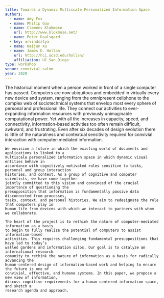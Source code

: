 ```yaml
---
title: Towards a Dynamic Multiscale Personalized Information Space
authors:
  - name: Amy Fox
  - name: Philip Guo
  - name: Clemens Klokmose
    url: http://www.klokmose.net/
  - name: Peter Daalsgard
  - key: arvindsatya
  - name: Haijun Xu
  - name: James D. Hollan
    url: http://hci.ucsd.edu/hollan/
    affiliation: UC San Diego
type: workshop
venue: convivial-salon
year: 2020
---
```

The historical moment when a person worked in front of a single computer has passed. Computers
    are now ubiquitous and embedded in virtually every new device and system, ranging from the
    omnipresent cellphone to the complex web of sociotechnical systems that envelop most every
    sphere of personal and professional life. They connect our activities to ever-expanding
    information resources with previously unimaginable computational power. Yet with all the
    increases in capacity, speed, and connectivity, information-based activities too often remain
    difficult, awkward, and frustrating. Even after six decades of design evolution there is
    little of the naturalness and contextual sensitivity required for convivial interaction with
    computer-mediated information.
    
    We envision a future in which the existing world of documents and applications is linked to a
    multiscale personalized information space in which dynamic visual entities behave in
    accordance with cognitively motivated rules sensitive to tasks, personal and group interaction
    histories, and context. As a group of cognitive and computer scientists, we have come together
    jointly committed to this vision and convinced of the crucial importance of questioning the
    presupposition that information is fundamentally passive data disconnected from processes,
    tasks, context, and personal histories. We aim to redesignate the role that computers play in
    human life from devices with which we interact to partners with whom we collaborate.
   
    The heart of the project is to rethink the nature of computer-mediated information as a basis
    to begin to fully realize the potential of computers to assist information-based
    activities. This requires challenging fundamental presuppositions that have led to today’s
    walled gardens and information silos. Our goal is to catalyze an international research
    comunity to rethink the nature of information as a basis for radically advancing the
    human-centered design of information-based work and helping to ensure the future is one of
    convivial, effective, and humane systems. In this paper, we propose a new view of information,
    discuss cognitive requirements for a human-centered information space, and sketch a
    research agenda and approach.